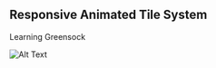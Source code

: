 ## Responsive Animated Tile System
Learning Greensock

![Alt Text](https://media.giphy.com/media/4K01C9GmO0nUjSbFlP/giphy.gif)
